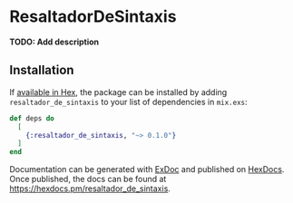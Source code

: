 # ResaltadorDeSintaxis

**TODO: Add description**

## Installation

If [available in Hex](https://hex.pm/docs/publish), the package can be installed
by adding `resaltador_de_sintaxis` to your list of dependencies in `mix.exs`:

```elixir
def deps do
  [
    {:resaltador_de_sintaxis, "~> 0.1.0"}
  ]
end
```

Documentation can be generated with [ExDoc](https://github.com/elixir-lang/ex_doc)
and published on [HexDocs](https://hexdocs.pm). Once published, the docs can
be found at <https://hexdocs.pm/resaltador_de_sintaxis>.

